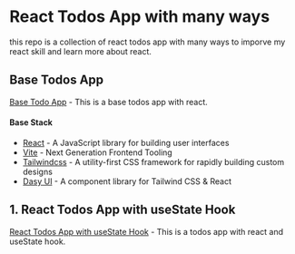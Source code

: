 # React Todos App with many ways
this repo is a collection of react todos app with many ways to imporve my react skill and learn more about react.

## Base Todos App
[Base Todo App](https://github.com/NOTMEAN11/react-all-todos/tree/master/todo-base) - This is a base todos app with react.
#### Base Stack
- [React](https://reactjs.org/) - A JavaScript library for building user interfaces
- [Vite](https://vitejs.dev/) - Next Generation Frontend Tooling
- [Tailwindcss](https://tailwindcss.com/) - A utility-first CSS framework for rapidly building custom designs
- [Dasy UI](https://daisyui.com/) - A component library for Tailwind CSS & React


## 1. React Todos App with useState Hook
[React Todos App with useState Hook](https://github.com/NOTMEAN11/react-all-todos/tree/master/todo-usestate) - This is a todos app with react and useState hook.

